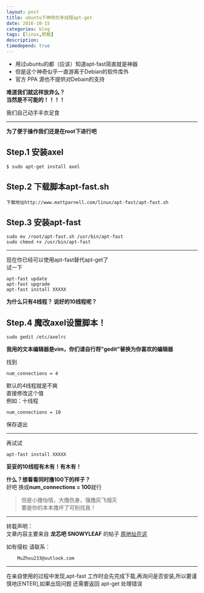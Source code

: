 ```yaml
---
layout: post
title: ubuntu下神奇的多线程apt-get
date: 2016-10-15
categories: blog
tags: [linux,转载]
description: 
timedepend: true
---
```


- 用过ubuntu的都（应该）知道apt-fast简直就是神器  
- 但是这个神奇似乎一直游离于Debian的软件库外  
- 官方 PPA 源也不提供对Debain的支持  

**难道我们就这样放弃么？**  
**当然是不可能的！！！！**  

我们自己动手丰衣足食  

***

**为了便于操作我们还是在root下进行吧**  

## Step.1 安装axel

	$ sudo apt-get install axel

## Step.2 下载脚本apt-fast.sh

	下载地址http://www.mattparnell.com/linux/apt-fast/apt-fast.sh

## Step.3 安装apt-fast

	sudo mv /root/apt-fast.sh /usr/bin/apt-fast
	sudo chmod +x /usr/bin/apt-fast

***

现在你已经可以使用apt-fast替代apt-get了  
试一下  

	apt-fast update
	apt-fast upgrade
	apt-fast install XXXXX  

**为什么只有4线程？ 说好的10线程呢？**  

## Step.4 魔改axel设置脚本！

	sudo gedit /etc/axelrc

**我用的文本编辑器是vim，你们请自行将"gedit"替换为你喜欢的编辑器**  

找到  

	num_connections = 4

默认的4线程就是不爽  
直接修改这个值  
例如：十线程  

	num_connections = 10

保存退出  

***

再试试  

	apt-fast install XXXXX  

**妥妥的10线程有木有！有木有！**  

**什么？想看看同时撸100下的样子？**  
好吧 换成**num_connections = 100**就行  


>但是小撸怡情，大撸伤身，强撸灰飞烟灭  
>要是你的本本撸坏了可别找我！  

***
转载声明：  
文章内容主要来自 **龙芯吧 SNOWYLEAF** 的帖子 [原地址在这](http://tieba.baidu.com/p/2733068976)  

如有侵权 请联系：  

		MuZhou233@outlook.com

***

在亲自使用的过程中发现,apt-fast 工作时会先完成下载,再询问是否安装,所以要谨慎地[ENTER],如果出现问题 还需要返回 apt-get 处理错误	 

